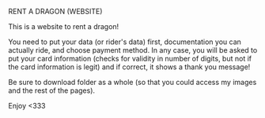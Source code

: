 RENT A DRAGON (WEBSITE)

This is a website to rent a dragon!

You need to put your data (or rider's data) first, documentation you can actually ride, and choose payment method. 
In any case, you will be asked to put your card information 
(checks for validity in number of digits, but not if the card information is legit)
and if correct, it shows a thank you message!

Be sure to download folder as a whole (so that you could access my images and the rest of the pages).


Enjoy <333
